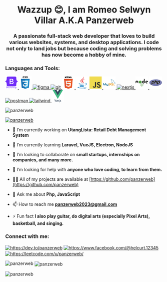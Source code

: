 <h1 align="center">Wazzup 😊, I am Romeo Selwyn Villar A.K.A Panzerweb</h1>
<h3 align="center">A passionate full-stack web developer that loves to build various websites, systems, and desktop applications. I code not only to land jobs but because coding and solving problems has now become a hobby of mine.</h3>
<h3 align="left">Languages and Tools:</h3>
<p align="left"> <a href="https://getbootstrap.com" target="_blank" rel="noreferrer"> <img src="https://raw.githubusercontent.com/devicons/devicon/master/icons/bootstrap/bootstrap-plain-wordmark.svg" alt="bootstrap" width="40" height="40"/> </a> <a href="https://www.w3schools.com/css/" target="_blank" rel="noreferrer"> <img src="https://raw.githubusercontent.com/devicons/devicon/master/icons/css3/css3-original-wordmark.svg" alt="css3" width="40" height="40"/> </a> <a href="https://www.figma.com/" target="_blank" rel="noreferrer"> <img src="https://www.vectorlogo.zone/logos/figma/figma-icon.svg" alt="figma" width="40" height="40"/> </a> <a href="https://git-scm.com/" target="_blank" rel="noreferrer"> <img src="https://www.vectorlogo.zone/logos/git-scm/git-scm-icon.svg" alt="git" width="40" height="40"/> </a> <a href="https://www.w3.org/html/" target="_blank" rel="noreferrer"> <img src="https://raw.githubusercontent.com/devicons/devicon/master/icons/html5/html5-original-wordmark.svg" alt="html5" width="40" height="40"/> </a> <a href="https://www.java.com" target="_blank" rel="noreferrer"> <img src="https://raw.githubusercontent.com/devicons/devicon/master/icons/java/java-original.svg" alt="java" width="40" height="40"/> </a> <a href="https://developer.mozilla.org/en-US/docs/Web/JavaScript" target="_blank" rel="noreferrer"> <img src="https://raw.githubusercontent.com/devicons/devicon/master/icons/javascript/javascript-original.svg" alt="javascript" width="40" height="40"/> </a> <a href="https://www.mysql.com/" target="_blank" rel="noreferrer"> <img src="https://raw.githubusercontent.com/devicons/devicon/master/icons/mysql/mysql-original-wordmark.svg" alt="mysql" width="40" height="40"/> </a> <a href="https://nextjs.org/" target="_blank" rel="noreferrer"> <img src="https://cdn.worldvectorlogo.com/logos/nextjs-2.svg" alt="nextjs" width="40" height="40"/> </a> <a href="https://nodejs.org" target="_blank" rel="noreferrer"> <img src="https://raw.githubusercontent.com/devicons/devicon/master/icons/nodejs/nodejs-original-wordmark.svg" alt="nodejs" width="40" height="40"/> </a> <a href="https://www.php.net" target="_blank" rel="noreferrer"> <img src="https://raw.githubusercontent.com/devicons/devicon/master/icons/php/php-original.svg" alt="php" width="40" height="40"/> </a> <a href="https://postman.com" target="_blank" rel="noreferrer"> <img src="https://www.vectorlogo.zone/logos/getpostman/getpostman-icon.svg" alt="postman" width="40" height="40"/> </a> <a href="https://tailwindcss.com/" target="_blank" rel="noreferrer"> <img src="https://www.vectorlogo.zone/logos/tailwindcss/tailwindcss-icon.svg" alt="tailwind" width="40" height="40"/> </a> <a href="https://vuejs.org/" target="_blank" rel="noreferrer"> <img src="https://raw.githubusercontent.com/devicons/devicon/master/icons/vuejs/vuejs-original-wordmark.svg" alt="vuejs" width="40" height="40"/> </a> </p>


<p align="left"> <img src="https://komarev.com/ghpvc/?username=panzerweb&label=Profile%20views&color=0e75b6&style=flat" alt="panzerweb" /> </p>

<p align="left"> <a href="https://github.com/ryo-ma/github-profile-trophy"><img src="https://github-profile-trophy.vercel.app/?username=panzerweb" alt="panzerweb" /></a> </p>

- 🔭 I’m currently working on **UtangLista: Retail Debt Management System**

- 🌱 I’m currently learning **Laravel, VueJS, Electron, NodeJS**

- 👯 I’m looking to collaborate on **small startups, internships on companies, and many more.**

- 🤝 I’m looking for help with **anyone who love coding, to learn from them.**

- 👨‍💻 All of my projects are available at [https://github.com/panzerweb](https://github.com/panzerweb)

- 💬 Ask me about **Php, JavaScript**

- 📫 How to reach me **panzerweb2023@gmail.com**

- ⚡ Fun fact **I also play guitar, do digital arts (especially Pixel Arts), basketball, and singing.**

<h3 align="left">Connect with me:</h3>
<p align="left">
<a href="https://dev.to/https://dev.to/panzerweb" target="blank"><img align="center" src="https://raw.githubusercontent.com/rahuldkjain/github-profile-readme-generator/master/src/images/icons/Social/devto.svg" alt="https://dev.to/panzerweb" height="30" width="40" /></a>
<a href="https://fb.com/https://www.facebook.com/@helcurt.12345" target="blank"><img align="center" src="https://raw.githubusercontent.com/rahuldkjain/github-profile-readme-generator/master/src/images/icons/Social/facebook.svg" alt="https://www.facebook.com/@helcurt.12345" height="30" width="40" /></a>
<a href="https://www.leetcode.com/https://leetcode.com/u/panzerweb/" target="blank"><img align="center" src="https://raw.githubusercontent.com/rahuldkjain/github-profile-readme-generator/master/src/images/icons/Social/leet-code.svg" alt="https://leetcode.com/u/panzerweb/" height="30" width="40" /></a>
</p>

<p><img align="left" src="https://github-readme-stats.vercel.app/api/top-langs?username=panzerweb&show_icons=true&locale=en&layout=compact" alt="panzerweb" /></p>

<p>&nbsp;<img align="center" src="https://github-readme-stats.vercel.app/api?username=panzerweb&show_icons=true&locale=en" alt="panzerweb" /></p>

<p><img align="center" src="https://github-readme-streak-stats.herokuapp.com/?user=panzerweb&" alt="panzerweb" /></p>
